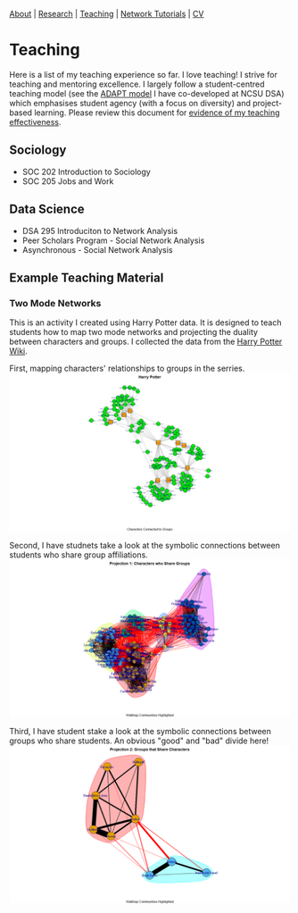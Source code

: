 [About](https://Tom-R-Leppard.github.io/) | [Research](/research.md) | [Teaching](/teaching.md) | [Network Tutorials](/network_tutorials.md) | [CV](/cv.pdf)

# Teaching
Here is a list of my teaching experience so far. I love teaching! I strive for teaching and mentoring excellence. I largely follow a student-centred teaching model (see the [ADAPT model](https://datascienceacademy.ncsu.edu/courses/course-model/) I have co-developed at NCSU DSA) which emphasises student agency (with a focus on diversity) and project-based learning. Please review this document for [evidence of my teaching effectiveness](/Effectivness_of_Teaching.pdf).  

## Sociology 
- SOC 202 Introduction to Sociology
- SOC 205 Jobs and Work

## Data Science
- DSA 295 Introduciton to Network Analysis
- Peer Scholars Program - Social Network Analysis
- Asynchronous - Social Network Analysis
  
## Example Teaching Material
### Two Mode Networks
This is an activity I created using Harry Potter data. It is designed to teach students how to map two mode networks and projecting the duality between characters and groups. I collected the data from the [Harry Potter Wiki](https://harrypotter.fandom.com/wiki/Main_Page).

First, mapping characters' relationships to groups in the serries. 
![Harry Potter Two Mode](/asset/HP_Two_Mode.png)

Second, I have studnets take a look at the symbolic connections between students who share group affiliations. 
![Projection 1: Characters](/asset/Projection1_Characters_groups_Walktrap.png)

Third, I have student stake a look at the symbolic connections between groups who share students. An obvious "good" and "bad" divide here!  
![Projection 2: Groups](/asset/Projection2_Groups_Characters_Walktrap.png)


